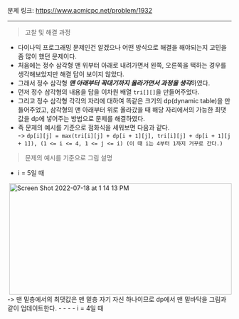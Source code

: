 문제 링크: https://www.acmicpc.net/problem/1932
- - -
> 고찰 및 해결 과정
- 다이나믹 프로그래밍 문제인건 알겠으나 어떤 방식으로 해결을 해야되는지 고민을 좀 많이 했던 문제이다.  
- 처음에는 정수 삼각형 맨 위부터 아래로 내려가면서 왼쪽, 오른쪽을 택하는 경우를 생각해보았지만 해결 답이 보이지 않았다.  
- 그래서 정수 삼각형 ***맨 아래부터 꼭대기까지 올라가면서 과정을 생각***하였다.  
- 먼저 정수 삼각형의 내용을 담을 이차원 배열 ```tri[][]```을 만들어주었다.  
- 그리고 정수 삼각형 각각의 자리에 대하여 똑같은 크기의 dp(dynamic table)을 만들어주었고, 삼각형의 맨 아래부터 위로 올라갔을 때 해당 자리에서의 가능한 최댓값을 dp에 넣어주는 방법으로 문제를 해결하였다.  
- 즉 문제의 예시를 기준으로 점화식을 세워보면 다음과 같다.  
  -> ```dp[i][j] = max(tri[i][j] + dp[i + 1][j], tri[i][j] + dp[i + 1][j + 1]), (1 <= i <= 4, 1 <= j <= i) (이 때 i는 4부터 1까지 거꾸로 간다.)```  

> 문제의 예시를 기준으로 그림 설명  
- i = 5일 때  
<img width="500" height="250" align="right" alt="Screen Shot 2022-07-18 at 1 14 13 PM" src="https://user-images.githubusercontent.com/75198221/179444422-17ebf953-9ff4-436d-987c-95c5792ee3b8.png">
-> 맨 밑층에서의 최댓값은 맨 밑층 자기 자신 하나이므로 dp에서 맨 밑바닥을 그림과 같이 업데이트한다.  
- - -
- i = 4일 때  
